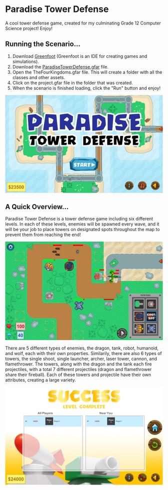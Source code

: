 # Paradise Tower Defense
 A cool tower defense game, created for my culminating Grade 12 Computer Science project! Enjoy!

## Running the Scenario...
1. Download [Greenfoot](https://www.greenfoot.org/download) (Greenfoot is an IDE for creating games and simulations).
2. Download the [ParadiseTowerDefense.gfar](ParadiseTowerDefense.gfar) file.
3. Open the TheFourKingdoms.gfar file. This will create a folder with all the classes and other assets.
4. Click on the project.gfar file in the folder that was created.
5. When the scenario is finished loading, click the "Run" button and enjoy!

![Start Screen](images/start-screen.jpg "Start Screen")

## A Quick Overview...
Paradise Tower Defense is a tower defense game including six different levels. In each of these levels, enemies will be spawned every wave, and it will be your job to place towers on designated spots throughout the map to prevent them from reaching the end!

![Game Screen](images/in-game.jpg "Game Screen")

There are 5 different types of enemies, the dragon, tank, robot, humanoid, and wolf, each with their own properties. Similarily, there are also 6 types of towers, the single shoot, single launcher, archer, laser tower, cannon, and flamethrower. The towers, along with the dragon and the tank each fire projectiles, with a total 7 different projectiles (dragon and flamethrower share their fireball). Each of these towers and projectile have their own attributes, creating a large variety.

![End Screen](images/end-screen.jpg "End Screen")
